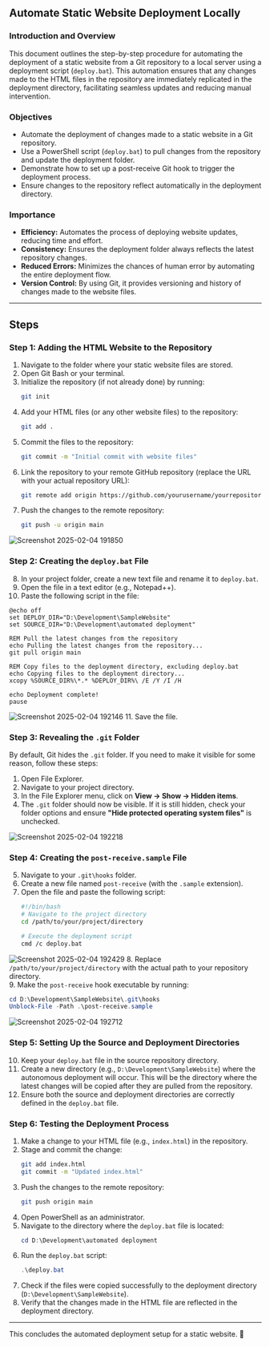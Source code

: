 
## Automate Static Website Deployment Locally  

### Introduction and Overview  
This document outlines the step-by-step procedure for automating the deployment of a static website from a Git repository to a local server using a deployment script (`deploy.bat`). This automation ensures that any changes made to the HTML files in the repository are immediately replicated in the deployment directory, facilitating seamless updates and reducing manual intervention.  

### Objectives  
- Automate the deployment of changes made to a static website in a Git repository.  
- Use a PowerShell script (`deploy.bat`) to pull changes from the repository and update the deployment folder.  
- Demonstrate how to set up a post-receive Git hook to trigger the deployment process.  
- Ensure changes to the repository reflect automatically in the deployment directory.  

### Importance  
- **Efficiency:** Automates the process of deploying website updates, reducing time and effort.  
- **Consistency:** Ensures the deployment folder always reflects the latest repository changes.  
- **Reduced Errors:** Minimizes the chances of human error by automating the entire deployment flow.  
- **Version Control:** By using Git, it provides versioning and history of changes made to the website files.  

---

## Steps  

### **Step 1: Adding the HTML Website to the Repository**  
1. Navigate to the folder where your static website files are stored.  
2. Open Git Bash or your terminal.  
3. Initialize the repository (if not already done) by running:  
   ```bash
   git init
   ```  
4. Add your HTML files (or any other website files) to the repository:  
   ```bash
   git add .
   ```  
5. Commit the files to the repository:  
   ```bash
   git commit -m "Initial commit with website files"
   ```  
6. Link the repository to your remote GitHub repository (replace the URL with your actual repository URL):  
   ```bash
   git remote add origin https://github.com/yourusername/yourrepository.git
   ```  
7. Push the changes to the remote repository:  
   ```bash
   git push -u origin main
   ```

![Screenshot 2025-02-04 191850](https://github.com/user-attachments/assets/e8a80d76-175a-4226-b262-b657c798b078)
### **Step 2: Creating the `deploy.bat` File**  
8. In your project folder, create a new text file and rename it to `deploy.bat`.  
9. Open the file in a text editor (e.g., Notepad++).  
10. Paste the following script in the file:  
   ```batch
@echo off
set DEPLOY_DIR="D:\Development\SampleWebsite"
set SOURCE_DIR="D:\Development\automated deployment"
   
REM Pull the latest changes from the repository
echo Pulling the latest changes from the repository...
git pull origin main
   
REM Copy files to the deployment directory, excluding deploy.bat
echo Copying files to the deployment directory...
xcopy %SOURCE_DIR%\*.* %DEPLOY_DIR%\ /E /Y /I /H
   
echo Deployment complete!
pause
```

![Screenshot 2025-02-04 192146](https://github.com/user-attachments/assets/0fdafe89-4fba-4b4a-a670-bd944162f7b3)
11. Save the file.  

### **Step 3: Revealing the `.git` Folder**  
By default, Git hides the `.git` folder. If you need to make it visible for some reason, follow these steps:  
1. Open File Explorer.  
2. Navigate to your project directory.  
3. In the File Explorer menu, click on **View → Show → Hidden items**.  
4. The `.git` folder should now be visible. If it is still hidden, check your folder options and ensure **"Hide protected operating system files"** is unchecked.  

![Screenshot 2025-02-04 192218](https://github.com/user-attachments/assets/7a38971a-8f5f-48ee-9c41-4934380f4a86)
### **Step 4: Creating the `post-receive.sample` File**  
5. Navigate to your `.git\hooks` folder.  
6. Create a new file named `post-receive` (with the `.sample` extension).  
7. Open the file and paste the following script:  
   ```bash
   #!/bin/bash
   # Navigate to the project directory
   cd /path/to/your/project/directory
   
   # Execute the deployment script
   cmd /c deploy.bat
   ```

![Screenshot 2025-02-04 192429](https://github.com/user-attachments/assets/5439625b-d899-4e98-8ded-c72efbc661a2)
8. Replace `/path/to/your/project/directory` with the actual path to your repository directory.  
9. Make the `post-receive` hook executable by running:  
   ```powershell
   cd D:\Development\SampleWebsite\.git\hooks
   Unblock-File -Path .\post-receive.sample
   ```

![Screenshot 2025-02-04 192712](https://github.com/user-attachments/assets/eebd5824-7bfe-42b8-a3ba-bbbc09425442)
### **Step 5: Setting Up the Source and Deployment Directories**  
10. Keep your `deploy.bat` file in the source repository directory.  
11. Create a new directory (e.g., `D:\Development\SampleWebsite`) where the autonomous deployment will occur. This will be the directory where the latest changes will be copied after they are pulled from the repository.  
12. Ensure both the source and deployment directories are correctly defined in the `deploy.bat` file.  

### **Step 6: Testing the Deployment Process**  
1. Make a change to your HTML file (e.g., `index.html`) in the repository.  
2. Stage and commit the change:  
   ```bash
   git add index.html
   git commit -m "Updated index.html"
   ```  
3. Push the changes to the remote repository:  
   ```bash
   git push origin main
   ```  
4. Open PowerShell as an administrator.  
5. Navigate to the directory where the `deploy.bat` file is located:  
   ```powershell
   cd D:\Development\automated deployment
   ```  
6. Run the `deploy.bat` script:  
   ```powershell
   .\deploy.bat
   ```  
7. Check if the files were copied successfully to the deployment directory (`D:\Development\SampleWebsite`).  
8. Verify that the changes made in the HTML file are reflected in the deployment directory.  

---

This concludes the automated deployment setup for a static website. 🚀
